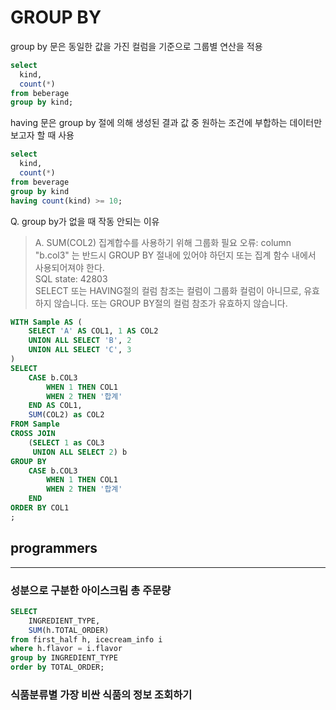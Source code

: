 # GROUP BY

group by 문은 동일한 값을 가진 컬럼을 기준으로 그룹별 연산을 적용

```sql
select
  kind,
  count(*) 
from beberage
group by kind;

```

having 문은 group by 절에 의해 생성된 결과 값 중 원하는 조건에 부합하는 데이터만 보고자 할 때 사용

```sql
select
  kind,
  count(*)
from beverage
group by kind
having count(kind) >= 10;

```


Q. group by가 없을 때 작동 안되는 이유

> A. SUM(COL2) 집계합수를 사용하기 위해 그룹화 필요
> 오류: column "b.col3" 는 반드시 GROUP BY 절내에 있어야 하던지 또는 집계 함수 내에서 사용되어져야 한다.  
SQL state: 42803  
SELECT 또는 HAVING절의 컬럼 참조는 컬럼이 그룹화 컬럼이 아니므로, 유효하지 않습니다. 또는 GROUP BY절의 컬럼 참조가 유효하지 않습니다.
```sql
WITH Sample AS (
    SELECT 'A' AS COL1, 1 AS COL2
    UNION ALL SELECT 'B', 2
	UNION ALL SELECT 'C', 3
)
SELECT
    CASE b.COL3 
		WHEN 1 THEN COL1
		WHEN 2 THEN '합계'
	END AS COL1,
	SUM(COL2) as COL2
FROM Sample
CROSS JOIN
	(SELECT 1 as COL3 
	 UNION ALL SELECT 2) b
GROUP BY
	CASE b.COL3 
		WHEN 1 THEN COL1
		WHEN 2 THEN '합계'
	END
ORDER BY COL1
;
```


## programmers 
---

### 성분으로 구분한 아이스크림 총 주문량
```SQL
SELECT
    INGREDIENT_TYPE,
    SUM(h.TOTAL_ORDER)
from first_half h, icecream_info i
where h.flavor = i.flavor
group by INGREDIENT_TYPE
order by TOTAL_ORDER;
```

### 식품분류별 가장 비싼 식품의 정보 조회하기
```SQL

```